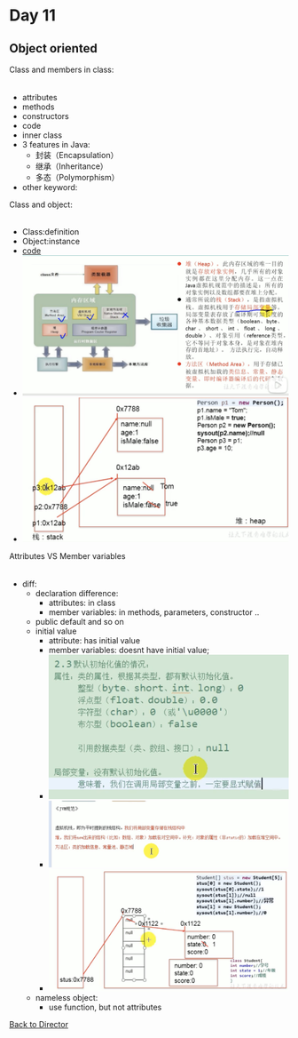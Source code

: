 Day 11
=====

Object oriented
----


Class and members in class:
######
  * attributes
  * methods
  * constructors
  * code
  * inner class
* 3 features in Java:
  *  封装（Encapsulation）
  *  继承（Inheritance）
  *  多态（Polymorphism）
* other keyword:

Class and object:
######
* Class:definition
* Object:instance
* [code](../Codes/PersonTest.java)
* ![Memory](截屏2023-01-07%20下午4.19.59.png)
* ![storge](截屏2023-01-07%20下午4.35.24.png)


Attributes VS Member variables
######
* diff:
  * declaration difference:
    * attributes: in class
    * member variables: in methods, parameters, constructor ..
  * public default and so on
  * initial value
    * attribute: has initial value
    * member variables: doesnt have initial value;
    * ![initial](截屏2023-01-08%20上午10.27.05.png)
    * ![array](截屏2023-01-09%20上午5.52.25.png)
    * ![object array](截屏2023-01-09%20上午6.13.02.png)
  * nameless object:
    * use function,  but not attributes

[Back to Director](https://github.com/WestbrookYuan/Java-Learning/)

